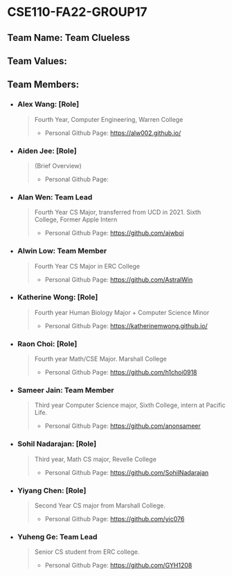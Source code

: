 # CSE110-FA22-GROUP17

## Team Name: Team Clueless


## Team Values:


## Team Members: 
- ### Alex Wang: [Role]
  > Fourth Year, Computer Engineering, Warren College
  > - Personal Github Page: https://alw002.github.io/
- ### Aiden Jee: [Role]
  > (Brief Overview)  
  > - Personal Github Page: 
- ### Alan Wen: Team Lead
  > Fourth Year CS Major, transferred from UCD in 2021. Sixth College, Former Apple Intern
  > - Personal Github Page: https://github.com/ajwboi
- ### Alwin Low: Team Member
  > Fourth Year CS Major in ERC College
  > - Personal Github Page: https://github.com/AstralWin
- ### Katherine Wong: [Role]
  > Fourth year Human Biology Major + Computer Science Minor
  > - Personal Github Page: https://katherinemwong.github.io/
- ### Raon Choi: [Role]
  > Fourth year Math/CSE Major. Marshall College
  > - Personal Github Page: https://github.com/h1choi0918
- ### Sameer Jain: Team Member
  > Third year Computer Science major, Sixth College, intern at Pacific Life.  
  > - Personal Github Page: https://github.com/anonsameer
- ### Sohil Nadarajan: [Role]
  > Third year, Math CS major, Revelle College
  > - Personal Github Page: https://github.com/SohilNadarajan
- ### Yiyang Chen: [Role]
  > Second Year CS major from Marshall College. 
  > - Personal Github Page: https://github.com/yic076 
- ### Yuheng Ge: Team Lead
  > Senior CS student from ERC college.
  > - Personal Github Page: https://github.com/GYH1208
